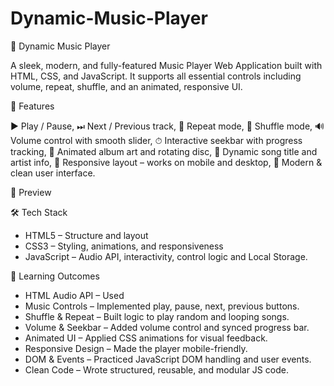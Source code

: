 # Dynamic-Music-Player

🎵 Dynamic Music Player

A sleek, modern, and fully-featured Music Player Web Application built with HTML, CSS, and JavaScript. It supports all essential controls including volume, repeat, shuffle, and an animated, responsive UI.

🚀 Features

▶ Play / Pause,
⏭ Next / Previous track,
🔁 Repeat mode,
🔀 Shuffle mode,
🔊 Volume control with smooth slider,
⏱ Interactive seekbar with progress tracking,
📀 Animated album art and rotating disc,
📃 Dynamic song title and artist info,
📱 Responsive layout – works on mobile and desktop,
🎨 Modern & clean user interface.


📸 Preview


🛠 Tech Stack

- HTML5 – Structure and layout
- CSS3 – Styling, animations, and responsiveness
- JavaScript – Audio API, interactivity, control logic and Local Storage.

🎯 Learning Outcomes

- HTML Audio API – Used <audio> tag and controlled it with JavaScript.
- Music Controls – Implemented play, pause, next, previous buttons.
- Shuffle & Repeat – Built logic to play random and looping songs.
- Volume & Seekbar – Added volume control and synced progress bar.
- Animated UI – Applied CSS animations for visual feedback.
- Responsive Design – Made the player mobile-friendly.
- DOM & Events – Practiced JavaScript DOM handling and user events.
- Clean Code – Wrote structured, reusable, and modular JS code.


